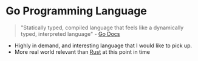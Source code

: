 # Go Programming Language
  
> "Statically typed, compiled language that feels like a dynamically typed, interpreted language"  - [Go Docs](https://golang.org/doc/)
  

* Highly in demand, and interesting language that I would like to pick up.
* More real world relevant than [Rust](https://github.com/disc0ninja/zet/search?q=rust) at this point in time
